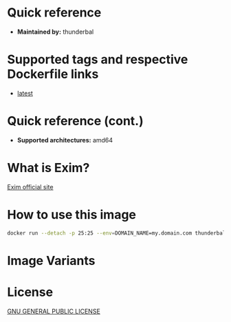 # Quick reference

* __Maintained by:__ thunderbal

# Supported tags and respective Dockerfile links

* [latest](https://github.com/thunderbal/exim/blob/main/Dockerfile)

# Quick reference (cont.)

* __Supported architectures:__ amd64

# What is Exim?

[Exim official site](http://exim.org/)

# How to use this image

```bash
docker run --detach -p 25:25 --env=DOMAIN_NAME=my.domain.com thunderball/exim
```

# Image Variants

# License

[GNU GENERAL PUBLIC LICENSE](https://github.com/thunderbal/exim/blob/main/LICENSE)